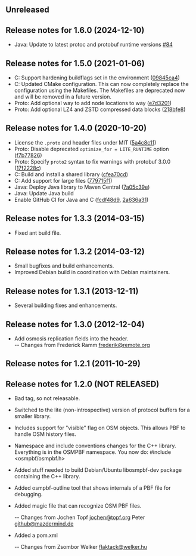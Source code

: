 ## Unreleased

## Release notes for 1.6.0 (2024-12-10)

- Java: Update to latest protoc and protobuf runtime versions [#84](https://github.com/openstreetmap/OSM-binary/pull/84)

## Release notes for 1.5.0 (2021-01-06)

- C: Support hardening buildflags set in the environment ([09845ca4](https://github.com/openstreetmap/OSM-binary/commit/09845ca4087c7404b1de33914233dbf53f9de4c3))
- C: Updated CMake configuration. This can now completely replace the configuration using the Makefiles. The Makefiles are deprecated now and will be removed in a future version.
- Proto: Add optional way to add node locations to way ([e7d3201](https://github.com/openstreetmap/OSM-binary/commit/e7d3201a97a86ef0c0608bfcd960e44e54962d7b))
- Proto: Add optional LZ4 and ZSTD compressed data blocks ([218bfe8](https://github.com/openstreetmap/OSM-binary/commit/218bfe8ed800173279ede2d9028fd9a5c33d12e4))

## Release notes for 1.4.0 (2020-10-20)

- License the `.proto` and header files under MIT ([5a4c8c11](https://github.com/openstreetmap/OSM-binary/commit/5a4c8c11564104afca14b787ef14131053977b5b))
- Proto: Disable deprecated `optimize_for = LITE_RUNTIME` option ([f7b77826](https://github.com/openstreetmap/OSM-binary/commit/f7b77826e493ce272daf5b1fe8b2143a818134c9))
- Proto: Specify `proto2` syntax to fix warnings with protobuf 3.0.0 ([17f2228c](https://github.com/openstreetmap/OSM-binary/commit/17f2228ca80a6477af947c4d282b99a19482fb73))
- C: Build and install a shared library ([cfea70cd](https://github.com/openstreetmap/OSM-binary/commit/cfea70cdc8f321c950f53250cd9b580043ab3266))
- C: Add support for large files ([779715f1](https://github.com/openstreetmap/OSM-binary/commit/779715f1a09f32e235d6d621b37596632d8bcba0))
- Java: Deploy Java library to Maven Central ([7a05c39e](https://github.com/openstreetmap/OSM-binary/commit/7a05c39ea5dcb8b8794e2a1b531b506ce1fae5f8))
- Java: Update Java build
- Enable GitHub CI for Java and C ([fcdf48d9](https://github.com/openstreetmap/OSM-binary/commit/fcdf48d942578af38897d4ea9f911bcdd888b3de), [2a636a31](https://github.com/openstreetmap/OSM-binary/commit/2a636a31f07d47cbb247a064bf8ec2bf9bc2bf65))

## Release notes for 1.3.3 (2014-03-15)

- Fixed ant build file.

## Release notes for 1.3.2 (2014-03-12)

- Small bugfixes and build enhancements.
- Improved Debian build in coordination with Debian maintainers.

## Release notes for 1.3.1 (2013-12-11)

- Several building fixes and enhancements.

## Release notes for 1.3.0 (2012-12-04)

- Add osmosis replication fields into the header.  
  -- Changes from Frederick Ramm <frederik@remote.org>

## Release notes for 1.2.1 (2011-10-29)

## Release notes for 1.2.0 (NOT RELEASED)

- Bad tag, so not releasable.
- Switched to the lite (non-introspective) version of protocol buffers
  for a smaller library.
- Includes support for "visible" flag on OSM objects. This allows PBF to
  handle OSM history files.
- Namespace and include conventions changes for the C++ library. Everything
  is in the OSMPBF namespace. You now do:
  #include <osmpbf/osmpbf.h>
- Added stuff needed to build Debian/Ubuntu libosmpbf-dev package containing
  the C++ library.
- Added osmpbf-outline tool that shows internals of a PBF file for debugging.
- Added magic file that can recognize OSM PBF files.

  -- Changes from Jochen Topf <jochen@topf.org>
  Peter <github@mazdermind.de>

- Added a pom.xml

  -- Changes from Zsombor Welker <flaktack@welker.hu>
